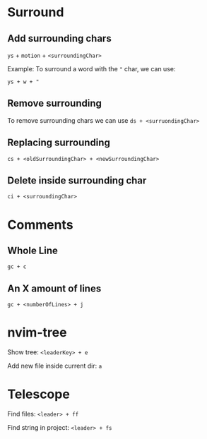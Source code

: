 # Surround

## Add surrounding chars
`ys` + `motion` + `<surroundingChar>`

Example: To surround a word with the `"` char, we can use:

`ys + w + "`

## Remove surrounding
To remove surrounding chars we can use `ds + <surruondingChar>`

## Replacing surrounding

`cs + <oldSurroundingChar> + <newSurroundingChar>`

## Delete inside surrounding char

`ci + <surroundingChar>`

# Comments

## Whole Line
`gc + c`

## An X amount of lines
`gc + <numberOfLines> + j`

# nvim-tree

Show tree: `<leaderKey> + e`

Add new file inside current dir: `a`

# Telescope

Find files: `<leader> + ff`

Find string in project: `<leader> + fs`